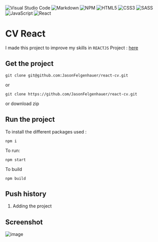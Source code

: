 ![Visual Studio Code](https://img.shields.io/badge/Visual%20Studio%20Code-0078d7.svg?style=for-the-badge&logo=visual-studio-code&logoColor=white) ![Markdown](https://img.shields.io/badge/markdown-%23000000.svg?style=for-the-badge&logo=markdown&logoColor=white) ![NPM](https://img.shields.io/badge/NPM-%23000000.svg?style=for-the-badge&logo=npm&logoColor=white) ![HTML5](https://img.shields.io/badge/html5-%23E34F26.svg?style=for-the-badge&logo=html5&logoColor=white) ![CSS3](https://img.shields.io/badge/css3-%231572B6.svg?style=for-the-badge&logo=css3&logoColor=white) ![SASS](https://img.shields.io/badge/SASS-hotpink.svg?style=for-the-badge&logo=SASS&logoColor=white) ![JavaScript](https://img.shields.io/badge/javascript-%23323330.svg?style=for-the-badge&logo=javascript&logoColor=%23F7DF1E) ![React](https://img.shields.io/badge/react-%2320232a.svg?style=for-the-badge&logo=react&logoColor=%2361DAFB)

# CV React

I made this project to improve my skills in `REACTJS`
Project : [here](http://cv-react.jason-fel.be)

## Get the project

```
git clone git@github.com:JasonFelgenhauer/react-cv.git
```

or

```
git clone https://github.com/JasonFelgenhauer/react-cv.git
```

or download zip

## Run the project

To install the different packages used :

```
npm i
```

To run:

```
npm start
```

To build

```
npm build
```

## Push history

1. Adding the project

## Screenshot

![image](http://pics.jason-fel.be/uploads/1648551149image_2022-03-29_125228.png)

